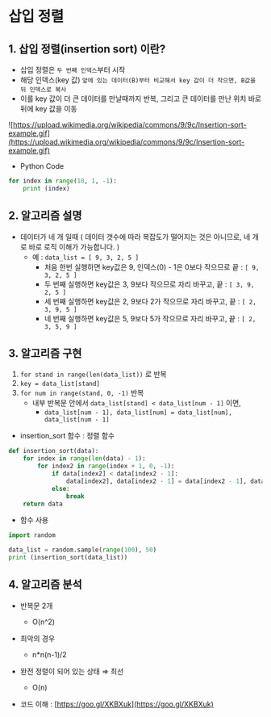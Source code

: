 # 삽입 정렬

## **1. 삽입 정렬(insertion sort) 이란?**

- 삽입 정렬은 `두 번째 인덱스`부터 시작
- 해당 인덱스(key 값) `앞에 있는 데이터(B)부터 비교해서 key 값이 더 작으면, B값을 뒤 인덱스로 복사`
- 이를 key 값이 더 큰 데이터를 만날때까지 반복, 그리고 큰 데이터를 만난 위치 바로 뒤에 key 값을 이동


![https://upload.wikimedia.org/wikipedia/commons/9/9c/Insertion-sort-example.gif](https://upload.wikimedia.org/wikipedia/commons/9/9c/Insertion-sort-example.gif)

- Python Code

```python
for index in range(10, 1, -1):
    print (index)
```

## 2. 알고리즘 설명

- 데이터가 네 개 일때 ( 데이터 갯수에 따라 복잡도가 떨어지는 것은 아니므로, 네 개로 바로 로직 이해가 가능합니다. )
    - 예 : `data_list = [ 9, 3, 2, 5 ]`
        - 처음 한번 실행하면 key값은 9, 인덱스(0) - 1은 0보다 작으므로 끝 : `[ 9, 3, 2, 5 ]`
        - 두 번째 실행하면 key값은 3, 9보다 작으므로 자리 바꾸고, 끝 : `[ 3, 9, 2, 5 ]`
        - 세 번째 실행하면 key값은 2, 9보다 2가 작으므로 자리 바꾸고, 끝 : `[ 2, 3, 9, 5 ]`
        - 네 번째 실행하면 key값은 5, 9보다 5가 작으므로 자리 바꾸고, 끝 : `[ 2, 3, 5, 9 ]`

## 3. 알고리즘 구현

1. `for stand in range(len(data_list))` 로 반복
2. `key = data_list[stand]`
3. `for num in range(stand, 0, -1)` 반복
    - 내부 반복문 안에서 `data_list[stand] < data_list[num - 1]` 이면,
        - `data_list[num - 1], data_list[num] = data_list[num], data_list[num - 1]`

- insertion_sort 함수 : 정렬 함수
```python
def insertion_sort(data):
    for index in range(len(data) - 1):
        for index2 in range(index + 1, 0, -1):
            if data[index2] < data[index2 - 1]:
                data[index2], data[index2 - 1] = data[index2 - 1], data[index2]
            else:
                break
    return data
```

- 함수 사용
```python
import random

data_list = random.sample(range(100), 50)
print (insertion_sort(data_list))
```

## 4. 알고리즘 분석

- 반복문 2개
    - O(n^2)
- 최악의 경우
    - n*n(n-1)/2
- 완전 정렬이 되어 있는 상태 ⇒ 최선
    - O(n)

- 코드 이해 : [https://goo.gl/XKBXuk](https://goo.gl/XKBXuk)